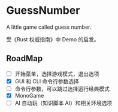 # GuessNumber
A little game called guess number.

受《Rust 权威指南》中 Demo 的启发。

## RoadMap

- [ ] 开始菜单，选择游戏模式，退出选项
- [X] GUI 和 CLI 命令行参数选择
- [ ] 命令行参数，可以跳过选择运行经典模式
- [X] MonoGame
- [ ] AI 自动玩（知识脚本 AI）和相关环境选项

